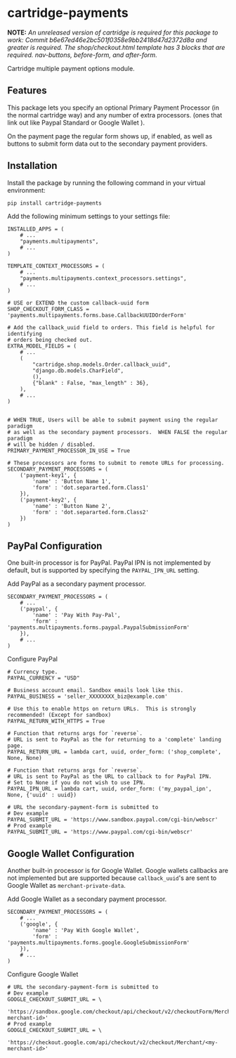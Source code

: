 cartridge-payments
==================

**NOTE:** *An unreleased version of cartridge is required for this package to work: Commit b6e67ed46e2bc501f0358e9bb2418d47d2372d8a and greater is required.*
*The shop/checkout.html template has 3 blocks that are required. nav-buttons, before-form, and after-form.*

Cartridge multiple payment options module.

Features
-------------------------

This package lets you specify an optional Primary Payment Processor (in the normal cartridge way) and any number of extra processors. (ones that link out like Paypal Standard or Google Wallet ).

On the payment page the regular form shows up, if enabled, as well as buttons to submit form data out to the secondary payment providers.

Installation
-------------------------

Install the package by running the following command in your virtual environment:
    
    pip install cartridge-payments
    
Add the following minimum settings to your settings file:

    INSTALLED_APPS = (
	    # ...
	    "payments.multipayments",
	    # ...
	)
	
	TEMPLATE_CONTEXT_PROCESSORS = (
	    # ...
	    "payments.multipayments.context_processors.settings",
	    # ...
	)
    
    # USE or EXTEND the custom callback-uuid form
	SHOP_CHECKOUT_FORM_CLASS = 'payments.multipayments.forms.base.CallbackUUIDOrderForm'
	
	# Add the callback_uuid field to orders. This field is helpful for identifying
	# orders being checked out.
	EXTRA_MODEL_FIELDS = (
        # ...
	    (
	        "cartridge.shop.models.Order.callback_uuid",
	        "django.db.models.CharField",
	        (),
	        {"blank" : False, "max_length" : 36},
	    ),
        # ...
	)


    # WHEN TRUE, Users will be able to submit payment using the regular paradigm
	# as well as the secondary payment processors.  WHEN FALSE the regular paradigm
	# will be hidden / disabled.
	PRIMARY_PAYMENT_PROCESSOR_IN_USE = True
	
	# These processors are forms to submit to remote URLs for processing.
	SECONDARY_PAYMENT_PROCESSORS = (
	    ('payment-key1', {
	        'name' : 'Button Name 1',
	        'form' : 'dot.separarted.form.Class1'
	    }),
	    ('payment-key2', {
	        'name' : 'Button Name 2',
	        'form' : 'dot.separarted.form.Class2'
	    })
	)
	
PayPal Configuration
-------------------------

One built-in processor is for PayPal.
PayPal IPN is not implemented by default, but is supported by specifying the `PAYPAL_IPN_URL` setting.

Add PayPal as a secondary payment processor.

	SECONDARY_PAYMENT_PROCESSORS = (
        # ...
	    ('paypal', {
	        'name' : 'Pay With Pay-Pal',
	        'form' : 'payments.multipayments.forms.paypal.PaypalSubmissionForm'
	    }),
        # ...
    )
        
Configure PayPal
    
    # Currency type.
    PAYPAL_CURRENCY = "USD"
    
    # Business account email. Sandbox emails look like this.
	PAYPAL_BUSINESS = 'seller_XXXXXXXX_biz@example.com' 
    
    # Use this to enable https on return URLs.  This is strongly recommended! (Except for sandbox)
	PAYPAL_RETURN_WITH_HTTPS = True 
    
	# Function that returns args for `reverse`. 
    # URL is sent to PayPal as the for returning to a 'complete' landing page.
	PAYPAL_RETURN_URL = lambda cart, uuid, order_form: ('shop_complete', None, None)
    
	# Function that returns args for `reverse`. 
    # URL is sent to PayPal as the URL to callback to for PayPal IPN.
	# Set to None if you do not wish to use IPN.
	PAYPAL_IPN_URL = lambda cart, uuid, order_form: ('my_paypal_ipn', None, {'uuid' : uuid})
        
	# URL the secondary-payment-form is submitted to
    # Dev example
	PAYPAL_SUBMIT_URL = 'https://www.sandbox.paypal.com/cgi-bin/webscr'
    # Prod example
    PAYPAL_SUBMIT_URL = 'https://www.paypal.com/cgi-bin/webscr'

Google Wallet Configuration
-------------------------

Another built-in processor is for Google Wallet.
Google wallets callbacks are not implemented but are supported because `callback_uuid`'s are
sent to Google Wallet as `merchant-private-data`. 

Add Google Wallet as a secondary payment processor.

    SECONDARY_PAYMENT_PROCESSORS = (
        # ...
	    ('google', {
            'name' : 'Pay With Google Wallet',
	        'form' : 'payments.multipayments.forms.google.GoogleSubmissionForm'
	    }),
        # ...
    )
        
Configure Google Wallet
    
    # URL the secondary-payment-form is submitted to
    # Dev example
    GOOGLE_CHECKOUT_SUBMIT_URL = \
	    'https://sandbox.google.com/checkout/api/checkout/v2/checkoutForm/Merchant/<my-merchant-id>'
    # Prod example
    GOOGLE_CHECKOUT_SUBMIT_URL = \
	    'https://checkout.google.com/api/checkout/v2/checkout/Merchant/<my-merchant-id>'
